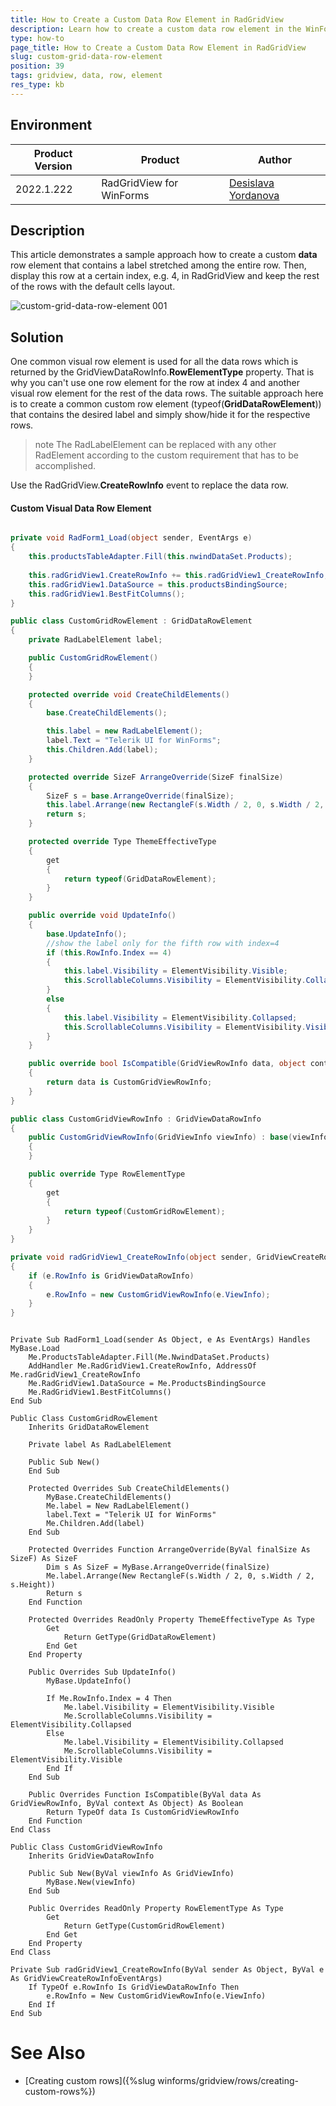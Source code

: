 ```yaml
---
title: How to Create a Custom Data Row Element in RadGridView
description: Learn how to create a custom data row element in the WinForms GridView that hosts an element stretched among the entire row.
type: how-to 
page_title: How to Create a Custom Data Row Element in RadGridView
slug: custom-grid-data-row-element
position: 39
tags: gridview, data, row, element
res_type: kb
---
```


## Environment
 
|Product Version|Product|Author|
|----|----|----|
|2022.1.222|RadGridView for WinForms|[Desislava Yordanova](https://www.telerik.com/blogs/author/desislava-yordanova)|


## Description

This article demonstrates a sample approach how to create a custom **data** row element that contains a label stretched among the entire row. Then, display this row at a certain index, e.g. 4, in RadGridView and keep the rest of the rows with the default cells layout.

![custom-grid-data-row-element 001](images/custom-grid-data-row-element001.png)

## Solution

One common visual row element is used for all the data rows which is returned by the GridViewDataRowInfo.**RowElementType** property. That is why you can't use one row element for the row at index 4 and another visual row element for the rest of the data rows. The suitable approach here is to create a common custom row element (typeof(**GridDataRowElement**)) that contains the desired label and simply show/hide it for the respective rows. 

>note The RadLabelElement can be replaced with any other RadElement according to the custom requirement that has to be accomplished. 

Use the RadGridView.**CreateRowInfo** event to replace the data row.

#### Custom Visual Data Row Element

````C#            

private void RadForm1_Load(object sender, EventArgs e)
{
    this.productsTableAdapter.Fill(this.nwindDataSet.Products);
    
    this.radGridView1.CreateRowInfo += this.radGridView1_CreateRowInfo;
    this.radGridView1.DataSource = this.productsBindingSource;
    this.radGridView1.BestFitColumns();
}

public class CustomGridRowElement : GridDataRowElement
{
    private RadLabelElement label;

    public CustomGridRowElement()
    {
    }

    protected override void CreateChildElements()
    {
        base.CreateChildElements();

        this.label = new RadLabelElement();
        label.Text = "Telerik UI for WinForms";
        this.Children.Add(label);
    }

    protected override SizeF ArrangeOverride(SizeF finalSize)
    {
        SizeF s = base.ArrangeOverride(finalSize);
        this.label.Arrange(new RectangleF(s.Width / 2, 0, s.Width / 2, s.Height));
        return s;
    }

    protected override Type ThemeEffectiveType
    {
        get
        {
            return typeof(GridDataRowElement);
        }
    }

    public override void UpdateInfo()
    {
        base.UpdateInfo();
        //show the label only for the fifth row with index=4
        if (this.RowInfo.Index == 4)
        {
            this.label.Visibility = ElementVisibility.Visible;
            this.ScrollableColumns.Visibility = ElementVisibility.Collapsed;
        }
        else
        {
            this.label.Visibility = ElementVisibility.Collapsed;
            this.ScrollableColumns.Visibility = ElementVisibility.Visible;
        }
    }

    public override bool IsCompatible(GridViewRowInfo data, object context)
    {
        return data is CustomGridViewRowInfo;
    }
}

public class CustomGridViewRowInfo : GridViewDataRowInfo
{
    public CustomGridViewRowInfo(GridViewInfo viewInfo) : base(viewInfo)
    {
    }

    public override Type RowElementType
    {
        get
        {
            return typeof(CustomGridRowElement);
        }
    }
}

private void radGridView1_CreateRowInfo(object sender, GridViewCreateRowInfoEventArgs e)
{
    if (e.RowInfo is GridViewDataRowInfo)
    {
        e.RowInfo = new CustomGridViewRowInfo(e.ViewInfo);
    }
}

````
````VB.NET

Private Sub RadForm1_Load(sender As Object, e As EventArgs) Handles MyBase.Load
    Me.ProductsTableAdapter.Fill(Me.NwindDataSet.Products)
    AddHandler Me.RadGridView1.CreateRowInfo, AddressOf Me.radGridView1_CreateRowInfo
    Me.RadGridView1.DataSource = Me.ProductsBindingSource
    Me.RadGridView1.BestFitColumns()
End Sub

Public Class CustomGridRowElement
    Inherits GridDataRowElement

    Private label As RadLabelElement

    Public Sub New()
    End Sub

    Protected Overrides Sub CreateChildElements()
        MyBase.CreateChildElements()
        Me.label = New RadLabelElement()
        label.Text = "Telerik UI for WinForms"
        Me.Children.Add(label)
    End Sub

    Protected Overrides Function ArrangeOverride(ByVal finalSize As SizeF) As SizeF
        Dim s As SizeF = MyBase.ArrangeOverride(finalSize)
        Me.label.Arrange(New RectangleF(s.Width / 2, 0, s.Width / 2, s.Height))
        Return s
    End Function

    Protected Overrides ReadOnly Property ThemeEffectiveType As Type
        Get
            Return GetType(GridDataRowElement)
        End Get
    End Property

    Public Overrides Sub UpdateInfo()
        MyBase.UpdateInfo()

        If Me.RowInfo.Index = 4 Then
            Me.label.Visibility = ElementVisibility.Visible
            Me.ScrollableColumns.Visibility = ElementVisibility.Collapsed
        Else
            Me.label.Visibility = ElementVisibility.Collapsed
            Me.ScrollableColumns.Visibility = ElementVisibility.Visible
        End If
    End Sub

    Public Overrides Function IsCompatible(ByVal data As GridViewRowInfo, ByVal context As Object) As Boolean
        Return TypeOf data Is CustomGridViewRowInfo
    End Function
End Class

Public Class CustomGridViewRowInfo
    Inherits GridViewDataRowInfo

    Public Sub New(ByVal viewInfo As GridViewInfo)
        MyBase.New(viewInfo)
    End Sub

    Public Overrides ReadOnly Property RowElementType As Type
        Get
            Return GetType(CustomGridRowElement)
        End Get
    End Property
End Class

Private Sub radGridView1_CreateRowInfo(ByVal sender As Object, ByVal e As GridViewCreateRowInfoEventArgs)
    If TypeOf e.RowInfo Is GridViewDataRowInfo Then
        e.RowInfo = New CustomGridViewRowInfo(e.ViewInfo)
    End If
End Sub

````


# See Also

* [Creating custom rows]({%slug winforms/gridview/rows/creating-custom-rows%})